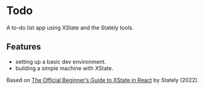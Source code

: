 # Todo

A to-do list app using XState and the Stately tools.

## Features

- setting up a basic dev environment.
- building a simple machine with XState.

Based on [The Official Beginner’s Guide to XState in React](https://www.youtube.com/playlist?list=PLvWgkXBB3dd4ocSi17y1JmMmz7S5cV8vI) by Stately (2022).
